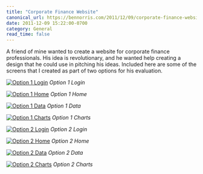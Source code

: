 ```yaml
---
title: "Corporate Finance Website"
canonical_url: https://bennorris.com/2011/12/09/corporate-finance-website
date: 2011-12-09 15:22:00-0700
category: General
read_time: false
---
```


A friend of mine wanted to create a website for corporate finance professionals. His idea is revolutionary, and he wanted help creating a design that he could use in pitching his ideas. Included here are some of the screens that I created as part of two options for his evaluation.

[![Option 1 Login](https://media.bennorris.com/images/bennorris/uploads/2019/fd4d07da78.png "Option 1 Login")](https://media.bennorris.com/images/bennorris/uploads/2019/fd4d07da78.png)
*Option 1 Login*

[![Option 1 Home](https://media.bennorris.com/images/bennorris/uploads/2019/3490c2510b.png "Option 1 Home")](https://media.bennorris.com/images/bennorris/uploads/2019/3490c2510b.png)
*Option 1 Home*

[![Option 1 Data](https://media.bennorris.com/images/bennorris/uploads/2019/9abeeeb97b.png "Option 1 Data")](https://media.bennorris.com/images/bennorris/uploads/2019/9abeeeb97b.png)
*Option 1 Data*

[![Option 1 Charts](https://media.bennorris.com/images/bennorris/uploads/2019/f3b32cf138.png "Option 1 Charts")](https://media.bennorris.com/images/bennorris/uploads/2019/f3b32cf138.png)
*Option 1 Charts*

[![Option 2 Login](https://media.bennorris.com/images/bennorris/uploads/2019/7ced16106c.png "Option 2 Login")](https://media.bennorris.com/images/bennorris/uploads/2019/7ced16106c.png)
*Option 2 Login*

[![Option 2 Home](https://media.bennorris.com/images/bennorris/uploads/2019/c5faa6eb82.png "Option 2 Home")](https://media.bennorris.com/images/bennorris/uploads/2019/c5faa6eb82.png)
*Option 2 Home*

[![Option 2 Data](https://media.bennorris.com/images/bennorris/uploads/2019/6a76c9254e.png "Option 2 Data")](https://media.bennorris.com/images/bennorris/uploads/2019/6a76c9254e.png)
*Option 2 Data*

[![Option 2 Charts](https://media.bennorris.com/images/bennorris/uploads/2019/22fadd52d2.png "Option 2 Charts")](https://media.bennorris.com/images/bennorris/uploads/2019/22fadd52d2.png)
*Option 2 Charts*

